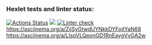 ### Hexlet tests and linter status:

[![Actions Status](https://github.com/AndreiIlin/frontend-project-lvl1/workflows/hexlet-check/badge.svg)](https://github.com/AndreiIlin/frontend-project-lvl1/actions)
<a href="https://codeclimate.com/github/AndreiIlin/frontend-project-lvl1/maintainability"><img src="https://api.codeclimate.com/v1/badges/5750ec4196541121a5bf/maintainability" /></a>
[![Linter check](https://github.com/AndreiIlin/frontend-project-lvl1/actions/workflows/nodejs.yml/badge.svg?branch=main)](https://github.com/AndreiIlin/frontend-project-lvl1/actions/workflows/nodejs.yml)
https://asciinema.org/a/ZijSyGtwdUYNkkDYFojtYaN68
https://asciinema.org/a/LIspVLQeonGD1RnEaygVvGA2w